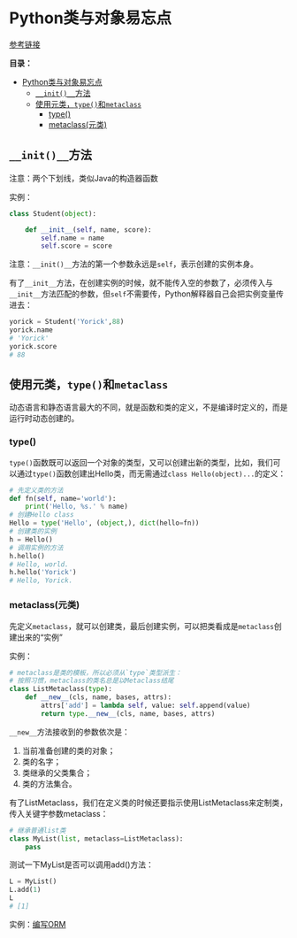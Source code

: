 # Python类与对象易忘点

[参考链接](https://www.liaoxuefeng.com/wiki/1016959663602400/1017496031185408)

**目录：**
- [Python类与对象易忘点](#python类与对象易忘点)
  - [`__init()__`方法](#__init__方法)
  - [使用元类，`type()`和`metaclass`](#使用元类type和metaclass)
    - [type()](#type)
    - [metaclass(元类)](#metaclass元类)

## `__init()__`方法
注意：两个下划线，类似Java的构造器函数

实例：
```py
class Student(object):

    def __init__(self, name, score):
        self.name = name
        self.score = score
```
注意：`__init()__`方法的第一个参数永远是`self`，表示创建的实例本身。  

有了`__init__`方法，在创建实例的时候，就不能传入空的参数了，必须传入与`__init__`方法匹配的参数，但`self`不需要传，Python解释器自己会把实例变量传进去：
```py
yorick = Student('Yorick',88)
yorick.name
# 'Yorick'
yorick.score
# 88
```

## 使用元类，`type()`和`metaclass`

动态语言和静态语言最大的不同，就是函数和类的定义，不是编译时定义的，而是运行时动态创建的。

### type()

`type()`函数既可以返回一个对象的类型，又可以创建出新的类型，比如，我们可以通过`type()`函数创建出Hello类，而无需通过`class Hello(object)...`的定义：
```py
# 先定义类的方法
def fn(self, name='world'): 
    print('Hello, %s.' % name)
# 创建Hello class
Hello = type('Hello', (object,), dict(hello=fn))
# 创建类的实例
h = Hello()
# 调用实例的方法
h.hello()
# Hello, world.
h.hello('Yorick')
# Hello, Yorick.
```
### metaclass(元类)

先定义`metaclass`，就可以创建类，最后创建实例，可以把类看成是`metaclass`创建出来的“实例”

实例：
```py
# metaclass是类的模板，所以必须从`type`类型派生：
# 按照习惯，metaclass的类名总是以Metaclass结尾
class ListMetaclass(type):
    def __new__(cls, name, bases, attrs):
        attrs['add'] = lambda self, value: self.append(value)
        return type.__new__(cls, name, bases, attrs)
```
`__new__`方法接收到的参数依次是：
1. 当前准备创建的类的对象；
2. 类的名字；
3. 类继承的父类集合；
4. 类的方法集合。

有了ListMetaclass，我们在定义类的时候还要指示使用ListMetaclass来定制类，传入关键字参数metaclass：
```py
# 继承普通list类
class MyList(list, metaclass=ListMetaclass):
    pass
```
测试一下MyList是否可以调用add()方法：
```py
L = MyList()
L.add(1)
L
# [1]
```
实例：[编写ORM](./orm.md)